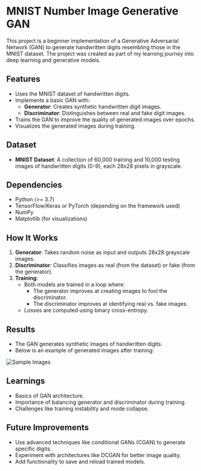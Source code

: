 # MNIST Number Image Generative GAN

This project is a beginner implementation of a Generative Adversarial Network (GAN) to generate handwritten digits resembling those in the MNIST dataset. The project was created as part of my learning journey into deep learning and generative models.

## Features
- Uses the MNIST dataset of handwritten digits.
- Implements a basic GAN with:
  - **Generator**: Creates synthetic handwritten digit images.
  - **Discriminator**: Distinguishes between real and fake digit images.
- Trains the GAN to improve the quality of generated images over epochs.
- Visualizes the generated images during training.

## Dataset
- **MNIST Dataset**: A collection of 60,000 training and 10,000 testing images of handwritten digits (0-9), each 28x28 pixels in grayscale.

## Dependencies
- Python (>= 3.7)
- TensorFlow/Keras or PyTorch (depending on the framework used)
- NumPy
- Matplotlib (for visualizations)

## How It Works
1. **Generator**: Takes random noise as input and outputs 28x28 grayscale images.
2. **Discriminator**: Classifies images as real (from the dataset) or fake (from the generator).
3. **Training**:
   - Both models are trained in a loop where:
     - The generator improves at creating images to fool the discriminator.
     - The discriminator improves at identifying real vs. fake images.
   - Losses are computed using binary cross-entropy.

## Results
- The GAN generates synthetic images of handwritten digits.  
- Below is an example of generated images after training:

![Sample Images](generated_samples/sample.png)

## Learnings
- Basics of GAN architecture.
- Importance of balancing generator and discriminator during training.
- Challenges like training instability and mode collapse.

## Future Improvements
- Use advanced techniques like conditional GANs (CGAN) to generate specific digits.
- Experiment with architectures like DCGAN for better image quality.
- Add functionality to save and reload trained models.
